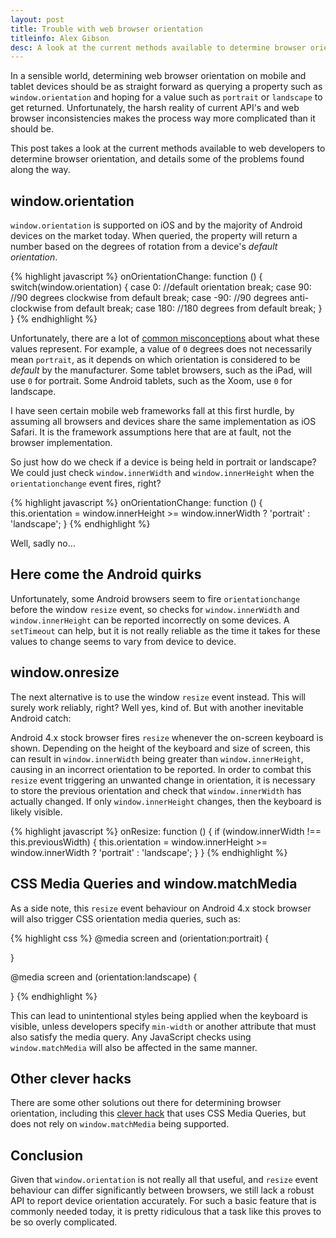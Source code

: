 ```yaml
---
layout: post
title: Trouble with web browser orientation
titleinfo: Alex Gibson
desc: A look at the current methods available to determine browser orientation, and details some of the problems found along the way.
---
```


In a sensible world, determining web browser orientation on mobile and tablet devices should be as straight forward as querying a property such as `window.orientation` and hoping for a value such as `portrait` or `landscape` to get returned. Unfortunately, the harsh reality of current API's and web browser inconsistencies makes the process way more complicated than it should be.

This post takes a look at the current methods available to web developers to determine browser orientation, and details some of the problems found along the way.

window.orientation
------------------

`window.orientation` is supported on iOS and by the majority of Android devices on the market today. When queried, the property will return a number based on the degrees of rotation from a device's *default orientation*.

{% highlight javascript %}
onOrientationChange: function () {
	switch(window.orientation) {
	case 0:
		//default orientation
		break;
    case 90:
    	//90 degrees clockwise from default
 		break;
    case -90:
    	//90 degrees anti-clockwise from default
		break;
    case 180:
    	//180 degrees from default
		break;
	}
}
{% endhighlight %}

Unfortunately, there are a lot of [common misconceptions](http://www.matthewgifford.com/2011/12/22/a-misconception-about-window-orientation/) about what these values represent. For example, a value of `0` degrees does not necessarily mean `portrait`, as it depends on which orientation is considered to be *default* by the manufacturer. Some tablet browsers, such as the iPad, will use `0` for portrait. Some Android tablets, such as the Xoom, use `0` for landscape.

I have seen certain mobile web frameworks fall at this first hurdle, by assuming all browsers and devices share the same implementation as iOS Safari. It is the framework assumptions here that are at fault, not the browser implementation.

So just how do we check if a device is being held in portrait or landscape? We could just check `window.innerWidth` and `window.innerHeight` when the `orientationchange` event fires, right?

{% highlight javascript %}
onOrientationChange: function () {
	this.orientation = window.innerHeight >= window.innerWidth ? 'portrait' : 'landscape';
}
{% endhighlight %}

Well, sadly no…

Here come the Android quirks
----------------------------

Unfortunately, some Android browsers seem to fire `orientationchange` before the window `resize` event, so checks for `window.innerWidth` and `window.innerHeight` can be reported incorrectly on some devices. A `setTimeout` can help, but it is not really reliable as the time it takes for these values to change seems to vary from device to device.

window.onresize
---------------

The next alternative is to use the window `resize` event instead. This will surely work reliably, right? Well yes, kind of. But with another inevitable Android catch:

Android 4.x stock browser fires `resize` whenever the on-screen keyboard is shown. Depending on the height of the keyboard and size of screen, this can result in `window.innerWidth` being greater than `window.innerHeight`, causing in an incorrect orientation to be reported. In order to combat this `resize` event triggering an unwanted change in orientation, it is necessary to store the previous orientation and check that `window.innerWidth` has actually changed. If only `window.innerHeight` changes,  then the keyboard is likely visible.

{% highlight javascript %}
onResize: function () {
	if (window.innerWidth !== this.previousWidth) {
		this.orientation = window.innerHeight >= window.innerWidth ? 'portrait' : 'landscape';
	}
}
{% endhighlight %}

CSS Media Queries and window.matchMedia
---------------------------------------

As a side note, this `resize` event behaviour on Android 4.x stock browser will also trigger CSS orientation media queries, such as:

{% highlight css %}
@media screen and (orientation:portrait) {

}

@media screen and (orientation:landscape) {

}
{% endhighlight %}

This can lead to unintentional styles being applied when the keyboard is visible, unless developers specify `min-width` or another attribute that must also satisfy the media query. Any JavaScript checks using `window.matchMedia` will also be affected in the same manner.

Other clever hacks
------------------

There are some other solutions out there for determining browser orientation, including this [clever hack](http://fettblog.eu/blog/2012/04/16/robust-but-hacky-way-of-portraitlandscape-detection/) that uses CSS Media Queries, but does not rely on `window.matchMedia` being supported.

Conclusion
----------

Given that `window.orientation` is not really all that useful, and `resize` event behaviour can differ significantly between browsers, we still lack a robust API to report device orientation accurately. For such a basic feature that is commonly needed today, it is pretty ridiculous that a task like this proves to be so overly complicated.
